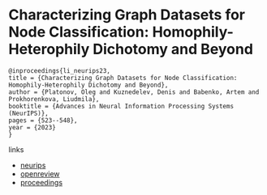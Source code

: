 # Characterizing Graph Datasets for Node Classification: Homophily-Heterophily Dichotomy and Beyond

```
@inproceedings{li_neurips23,
title = {Characterizing Graph Datasets for Node Classification: Homophily-Heterophily Dichotomy and Beyond},
author = {Platonov, Oleg and Kuznedelev, Denis and Babenko, Artem and Prokhorenkova, Liudmila},
booktitle = {Advances in Neural Information Processing Systems (NeurIPS)},
pages = {523--548},
year = {2023}
}
```

links
- [neurips](https://nips.cc/Conferences/2023/Schedule?showEvent=70560)
- [openreview](https://openreview.net/forum?id=m7PIJWOdlY)
- [proceedings](https://papers.nips.cc//paper_files/paper/2023/hash/01b681025fdbda8e935a66cc5bb6e9de-Abstract-Conference.html)
